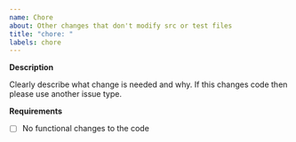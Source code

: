 ```yaml
---
name: Chore
about: Other changes that don't modify src or test files
title: "chore: "
labels: chore
---
```


**Description**

Clearly describe what change is needed and why. If this changes code then please use another issue type.

**Requirements**

- [ ] No functional changes to the code